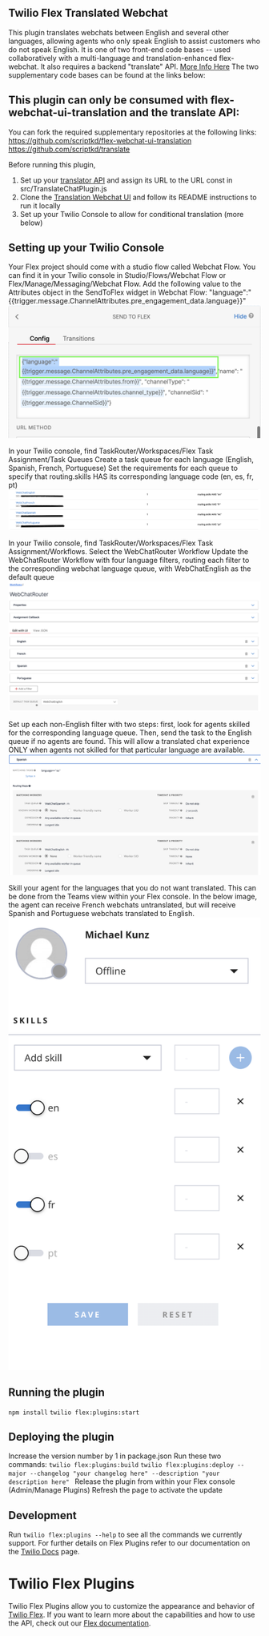 ## Twilio Flex Translated Webchat
This plugin translates webchats between English and several other languages, allowing agents who only speak English to assist customers who do not speak English. It is one of two front-end code bases -- used collaboratively with a multi-language and translation-enhanced flex-webchat. It also requires a backend "translate" API. [More Info Here](https://blogs.perficient.com/2022/06/14/building-the-tower-of-babel-in-twilio-flex/) The two supplementary code bases can be found at the links below:

## This plugin can only be consumed with flex-webchat-ui-translation and the translate API:
You can fork the required supplementary repositories at the following links:
https://github.com/scriptkd/flex-webchat-ui-translation
https://github.com/scriptkd/translate

Before running this plugin, 
1. Set up your [translator API](https://github.com/scriptkd/translate) and assign its URL to the URL const in src/TranslateChatPlugin.js
2. Clone the [Translation Webchat UI](https://github.com/scriptkd/flex-webchat-ui-translation) and follow its README instructions to run it locally
3. Set up your Twilio Console to allow for conditional translation (more below)

## Setting up your Twilio Console

Your Flex project should come with a studio flow called Webchat Flow. You can find it in your Twilio console in Studio/Flows/Webchat Flow or Flex/Manage/Messaging/Webchat Flow. Add the following value to the Attributes object in the SendToFlex widget in Webchat Flow:
"language":"{{trigger.message.ChannelAttributes.pre_engagement_data.language}}"
![StudioFlow](images/StudioFlowAttributes.png)


In your Twilio console, find TaskRouter/Workspaces/Flex Task Assignment/Task Queues
Create a task queue for each language (English, Spanish, French, Portuguese)
Set the requirements for each queue to specify that routing.skills HAS its corresponding language code (en, es, fr, pt)
![TaskQueues](images/WebChatQueues.png)

In your Twilio console, find TaskRouter/Workspaces/Flex Task Assignment/Workflows. Select the WebChatRouter Workflow
Update the WebChatRouter Workflow with four language filters, routing each filter to the corresponding webchat language queue, with WebChatEnglish as the default queue
![WorkFlow](images/WebChatRouter.png)

Set up each non-English filter with two steps: first, look for agents skilled for the corresponding language queue. Then, send the task to the English queue if no agents are found. This will allow a translated chat experience ONLY when agents not skilled for that particular language are available.
![WorkFlowSpanishFilter](images/WebChatSpanish.png)

Skill your agent for the languages that you do not want translated. This can be done from the Teams view within your Flex console. In the below image, the agent can receive French webchats untranslated, but will receive Spanish and Portuguese webchats translated to English.
![AgentSkilling](images/AgentSkilling.png)

## Running the plugin

` npm install `
` twilio flex:plugins:start ` 

## Deploying the plugin

Increase the version number by 1 in package.json
Run these two commands:
`twilio flex:plugins:build`
`twilio flex:plugins:deploy --major --changelog "your changelog here" --description "your description here" `
Release the plugin from within your Flex console (Admin/Manage Plugins)
Refresh the page to activate the update


## Development

Run `twilio flex:plugins --help` to see all the commands we currently support. For further details on Flex Plugins refer to our documentation on the [Twilio Docs](https://www.twilio.com/docs/flex/developer/plugins/cli) page.

# Twilio Flex Plugins

Twilio Flex Plugins allow you to customize the appearance and behavior of [Twilio Flex](https://www.twilio.com/flex). If you want to learn more about the capabilities and how to use the API, check out our [Flex documentation](https://www.twilio.com/docs/flex).